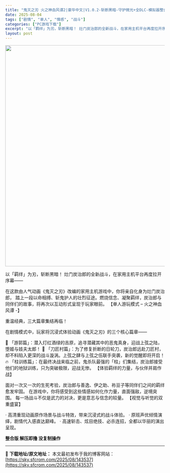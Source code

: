 ```yaml
---
title: "鬼灭之刃 火之神血风谭2|豪华中文|V1.0.2-斩断黑暗-守护微光+全DLC-模拟器整合版|解压即撸|"
date: 2025-08-04
tags: ["剧情", "单人", "情感", "战斗"]
categories: ["PC游戏下载"]
excerpt: "以「羁绊」为刃，斩断黑暗！ 灶门炭治郎的全新战斗，在家用主机平台再度拉开序幕—— 在这款由人气动画《鬼灭之刃》改编的家用主机游戏中，你将亲自化身为灶门炭治郎， 踏上一段以命相搏、斩鬼护人的壮烈征途。燃烧信念、凝聚羁绊，炭治郎与同伴们的故事，将再次以互动形式呈现于玩家眼前。 【单人游玩模式 – 火之神&hellip;"
layout: post
---
```


<img class="aligncenter size-full wp-image-143423" src="https://sky.sfcrom.com/wp-content/uploads/2025/08/2025080208422485.webp" alt="" width="700" height="698" />

以「羁绊」为刃，斩断黑暗！
灶门炭治郎的全新战斗，在家用主机平台再度拉开序幕——

在这款由人气动画《鬼灭之刃》改编的家用主机游戏中，你将亲自化身为灶门炭治郎，
踏上一段以命相搏、斩鬼护人的壮烈征途。燃烧信念、凝聚羁绊，炭治郎与同伴们的故事，将再次以互动形式呈现于玩家眼前。
【单人游玩模式 – 火之神血风谭 -】

重温经典，三大篇章集结再临！

在剧情模式中，玩家将沉浸式体验动画《鬼灭之刃》的三个核心篇章——

🌸 「游郭篇」：潜入灯红酒绿的吉原，追寻潜藏其中的恶鬼真身，迎战上弦之陆，堕姬与妓夫太郎！
🔨 「刀匠村篇」：为了修复折断的日轮刀，炭治郎远赴刀匠村，却不料陷入更深的战斗漩涡。上弦之肆与上弦之伍联手突袭，新的觉醒即将开启！
🔥 「柱训练篇」：在最终决战来临之前，鬼杀队最强的「柱」们集结，炭治郎接受他们的地狱训练，只为突破极限，迎战无惨。
【体验羁绊的力量，与伙伴并肩作战】

面对一次又一次的生死考验，炭治郎与善逸、伊之助、祢豆子等同伴们之间的羁绊愈发牢固。
在游戏中，你将感受到这些情感如何化作力量，直面强敌，逆境突围。
每一场战斗不仅是武力的对决，更是意志与信念的较量。
【视觉与听觉的双重盛宴】

· 高清重现动画原作场景与战斗特效，带来沉浸式的战斗体验。
· 原班声优倾情演绎，剧情代入感直达巅峰。
· 高速斩击、炫目绝技、必杀连招，全都以华丽的演出呈现。

<strong>整合版 解压即撸 没复制操作</strong>

---
📖 **下载地址/原文地址：** 本文最初发布于我的博客网站：[https://sky.sfcrom.com/2025/08/143537](https://sky.sfcrom.com/2025/08/143537)
